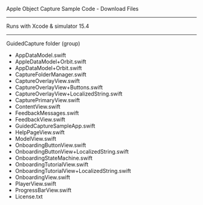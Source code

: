 Apple Object Capture Sample Code - Download Files

- - - -

Runs with Xcode & simulator 15.4

- - - -

GuidedCapture folder (group)

* AppDataModel.swift
* AppleDataModel+Orbit.swift
* AppDataModel+Orbit.swift
* CaptureFolderManager.swift
* CaptureOverlayView.swift
* CaptureOverlayView+Buttons.swift
* CaptureOverlayView+LocalizedString.swift
* CapturePrimaryView.swift
* ContentView.swift
* FeedbackMessages.swift
* FeedbackView.swift
* GuidedCaptureSampleApp.swift
* HelpPageView.swift
* ModelView.swift
* OnboardingButtonView.swift
* OnboardingButtonView+LocalizedString.swift
* OnboardingStateMachine.swift
* OnboardingTutorialView.swift
* OnboardingTutorialView+LocalizedString.swift
* OnboardingView.swift
* PlayerView.swift
* ProgressBarView.swift
* License.txt
